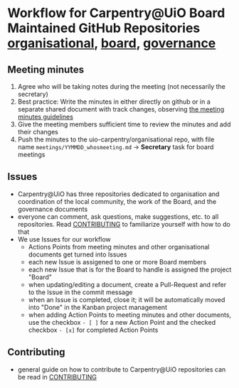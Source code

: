 # Workflow for Carpentry@UiO Board Maintained GitHub Repositories [organisational](https://github.com/uio-carpentry/organisational), [board](https://github.com/uio-carpentry/organisational/board), [governance](https://github.com/uio-carpentry/governance)


## Meeting minutes

1. Agree who will be taking notes during the meeting (not necessarily the secretary)
2. Best practice: Write the minutes in either directly on github or in a separate shared document with track changes, observing [the meeting minutes guidelines](https://github.com/uio-carpentry/organisational/tree/master/meetings#readme)
4. Give the meeting members sufficient time to review the minutes and add their changes
5. Push the minutes to the uio-carpentry/organisational repo, with file name ``meetings/YYMMDD_whosmeeting.md`` -> **Secretary** task for board meetings

## Issues

- Carpentry@UiO has three repositories dedicated to organisation and coordination of the local community, the work of the Board, and the governance documents
- everyone can comment, ask questions, make suggestions, etc. to all repositories. Read [CONTRIBUTING](../CONTRIBUTING.md) to familiarize yourself with how to do that
- We use Issues for our workflow
  - Actions Points from meeting minutes and other organisational documents get turned into Issues
  - each new Issue is assigened to one or more Board members
  - each new Issue that is for the Board to handle is assigned the project "Board"
  - when updating/editing a document, create a Pull-Request and refer to the Issue in the commit message
  - when an Issue is completed, close it; it will be automatically moved into "Done" in the Kanban project management
  - when adding Action Points to meeting minutes and other documents, use the checkbox ```- [ ]``` for a new Action Point and the checked checkbox ```- [x]``` for completed Action Points

## Contributing

- general guide on how to contribute to Carpentry@UiO repositories can be read in [CONTRIBUTING](../CONTRIBUTING.md)

